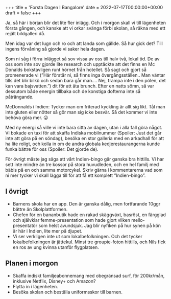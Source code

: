 +++
title = 'Forsta Dagen I Bangalore'
date = 2022-07-17T00:00:00+00:00
draft = false
+++



 Ja, så här i början blir det lite fler inlägg. Och i morgon skall vi till lägenheten första gången, och kanske att vi orkar svänga förbi skolan, så räkna med ett rejält bildgalleri då.
 



 Men idag var det lugn och ro och att landa som gällde. Så hur gick det? Till ingens förvåning så gjorde vi saker hela dagen.
 



 Som ni såg i förra inlägget så sov vissa av oss till halv två, lokal tid. De av oss som inte sov gjorde lite research och upptäckte att det finns en Mc Donalds bokstavligen runt hörnet från hotellet. Så sagt och gjort så promenerade vi (”Här förstår ni, så finns inga övergångsställen.. Man väntar tills det blir bilkö och sedan bara går man…. Nej, trampa inte i den pölen, det kan vara bajsvatten.”) dit för att äta brunch. Efter en natts sömn, så var dessutom både energin tillbaka och de konstiga dofterna inte så påträngande.
 



 McDonnalds i Indien: Tycker man om friterad kyckling är allt sig likt. Tål man inte gluten eller nötter så gör man sig icke besvär. Så det kommer vi inte behöva göra mer. 😛
 



 Med ny energi så ville vi inte bara sitta av dagen, utan i alla fall göra något. Vi bokade en taxi för att skaffa Indiska mobilnummer (Spoiler: Just det går inte att göra på en söndag), besöka en stor galleria med en arkadhall för att ha lite roligt, och kolla in om de andra globala kedjerestaurangerna kunde funka bättre för oss (Spoiler: Det gjorde de).
 







 För övrigt måste jag säga att vårt Indien-bingo går ganska bra hittills. Vi har sett inte mindre än tre kossor på stora huvudleden, och en hel familj med bäbis på en och samma motorcykel. Skriv gärna i kommentarerna vad som ni mer tycker vi skall lägga till för att få ett komplett ”Indien-bingo”.
 


## I övrigt


* Barnens skola har en app. Den är ganska dålig, men fortfarande 10ggr bättre än Skolplattformen.
* Chefen för en bananbutik hade en rakad skäggväxt, basröst, en färgglad och självklar femme-presentation som hade gjort vilken mello-presentatör som helst avundsjuk. Jag blir nyfiken på hur synen på kön är här i Indien, lite mer på djupet.
* Vi ser verkligen inte ut som lokalbefolkningen. Och det tycker lokalbefolkningen är jättekul. Minst tre groupie-foton hittills, och Nils fick en ros av ung kvinna utanför flygplatsen.


## Planen i morgon


* Skaffa indiskt familjeabonnemang med obegränsad surf, för 200kr/mån, inklusive Netflix, Disney+ och Amazon?
* Flytta in i lägenheten.
* Besöka skolan och beställa uniformsskor till barnen.



